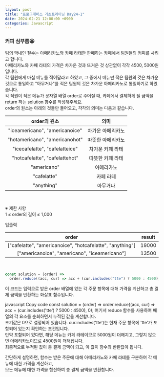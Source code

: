 ```yaml
---
layout: post
title: "프로그래머스 기초트레이닝 Day24-1"
date: 2024-02-21 12:00:00 +0900
categories: Javascript
---
```


### 커피 심부름😀

팀의 막내인 철수는 아메리카노와 카페 라테만 판매하는 카페에서 팀원들의 커피를 사려고 합니다.<br>
아메리카노와 카페 라테의 가격은 차가운 것과 뜨거운 것 상관없이 각각 4500, 5000원입니다.<br>
각 팀원에게 마실 메뉴를 적어달라고 하였고, 그 중에서 메뉴만 적은 팀원의 것은 차가운 것으로 통일하고 "아무거나"를 적은 팀원의 것은 차가운 아메리카노로 통일하기로 하였습니다.<br>
각 직원이 적은 메뉴가 문자열 배열 order로 주어질 때, 카페에서 결제하게 될 금액을 return 하는 solution 함수를 작성해주세요.<br> order의 원소는 아래의 것들만 들어오고, 각각의 의미는 다음과 같습니다.<br>

|          order의 원소          |       의미        |
| :----------------------------: | :---------------: |
| "iceamericano", "americanoice" | 차가운 아메리카노 |
| "hotamericano", "americanohot" | 따뜻한 아메리카노 |
| "icecafelatte", "cafelatteice" | 차가운 카페 라테  |
| "hotcafelatte", "cafelattehot" | 따뜻한 카페 라테  |
|          "americano"           |    아메리카노     |
|          "cafelatte"           |     카페 라테     |
|           "anything"           |     아무거나      |

<br>

※ 제한 사항<br>
1 ≤ order의 길이 ≤ 1,000<br>

입출력 <br>

|                           order                           | result |
| :-------------------------------------------------------: | :----: |
| ["cafelatte", "americanoice", "hotcafelatte", "anything"] | 19000  |
|       ["americanoice", "americano", "iceamericano"]       | 13500  |

<br>

```javascript
const solution = (order) =>
  order.reduce((acc, cur) => acc + (cur.includes("tte") ? 5000 : 4500), 0);
```

이 코드는 입력으로 받은 order 배열에 있는 각 주문 항목에 대해 가격을 계산하고 총 결제 금액을 반환하는 화살표 함수입니다.

javascript
Copy code
const solution = (order) =>
order.reduce((acc, cur) =>
acc + (cur.includes('tte') ? 5000 : 4500),
0);
여기서 reduce 함수를 사용하여 배열의 각 요소를 순회하면서 누적된 값을 계산합니다.<br>
초기값은 0으로 설정되어 있습니다. cur.includes('tte')는 현재 주문 항목에 'tte'가 포함되어 있는지 확인하는 조건입니다.<br>
만약 포함되어 있다면, 해당 메뉴는 카페 라테이므로 5000원이 더해지고, 그렇지 않으면 아메리카노이므로 4500원이 더해집니다.<br>
최종적으로 누적된 값이 총 결제 금액이 되고, 이 값이 함수의 반환값이 됩니다.<br>

간단하게 설명하면, 함수는 받은 주문에 대해 아메리카노와 카페 라테를 구분하여 각 메뉴에 대한 가격을 계산하고, <br>
모든 메뉴에 대한 가격을 합산하여 총 결제 금액을 반환합니다.<br>
